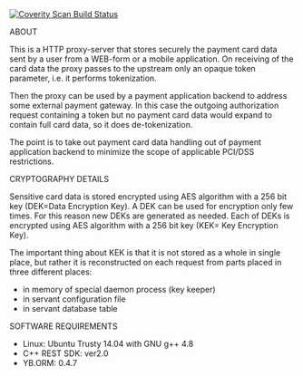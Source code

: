
<a href="https://scan.coverity.com/projects/vnaydionov-card-proxy">
  <img alt="Coverity Scan Build Status"
       src="https://scan.coverity.com/projects/7872/badge.svg"/>
</a>

ABOUT

This is a HTTP proxy-server that stores securely the payment card data
sent by a user from a WEB-form or a mobile application.
On receiving of the card data the proxy passes to the upstream only an opaque
token parameter, i.e. it performs tokenization.

Then the proxy can be used by a payment application backend to address some
external payment gateway.  In this case the outgoing authorization request
containing a token but no payment card data would expand to contain
full card data, so it does de-tokenization.

The point is to take out payment card data handling out of payment application
backend to minimize the scope of applicable PCI/DSS restrictions.


CRYPTOGRAPHY DETAILS

Sensitive card data is stored encrypted using AES algorithm with a 256 bit key
(DEK=Data Encryption Key).  A DEK can be used for encryption only few times.
For this reason new DEKs are generated as needed.
Each of DEKs is encrypted using AES algorithm with a 256 bit key (KEK=
Key Encryption Key).

The important thing about KEK is that it is not stored as a whole in single
place, but rather it is reconstructed on each request from parts placed in three
different places:
* in memory of special daemon process (key keeper)
* in servant configuration file
* in servant database table


SOFTWARE REQUIREMENTS

* Linux: Ubuntu Trusty 14.04 with GNU g++ 4.8
* C++ REST SDK: ver2.0
* YB.ORM: 0.4.7

